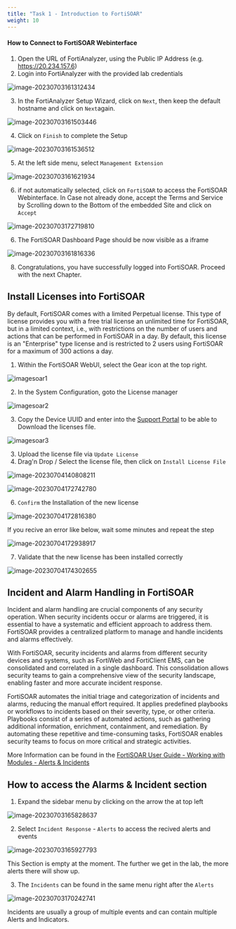 ```yaml
---
title: "Task 1 - Introduction to FortiSOAR"
weight: 10
---
```


#### How to Connect to FortiSOAR Webinterface

1. Open the URL of FortiAnalyzer, using the Public IP Address (e.g. https://20.234.157.6)
2. Login into FortiAnalyzer with the provided lab credentials

![image-20230703161312434](../assets/image-20230703161312434.png)

3. In the FortiAnalyzer Setup Wizard, click on `Next`, then keep the default hostname and click on `Next`again.

![image-20230703161503446](../assets/image-20230703161503446.png)

4. Click on `Finish` to complete the Setup

![image-20230703161536512](../assets/image-20230703161536512.png)

5. At the left side menu, select `Management Extension`

![image-20230703161621934](../assets/image-20230703161621934.png)

6. if not automatically selected, click on `FortiSOAR` to access the FortiSOAR Webinterface. In Case not already done, accept the Terms and Service by Scrolling down to the Bottom of the embedded Site and click on `Accept`

![image-20230703172719810](../assets/image-20230703172719810.png)

6. The FortiSOAR Dashboard Page should be now visible as a iframe

![image-20230703161816336](../assets/image-20230703161816336.png)

8. Congratulations, you have successfully logged into FortiSOAR. Proceed with the next Chapter.

## Install Licenses into FortiSOAR

By default, FortiSOAR comes with a limited Perpetual license. This type of license provides you with a free trial license an unlimited time for FortiSOAR, but in a limited context, i.e., with restrictions on the number of users and actions that can be performed in FortiSOAR in a day. By default, this license is an "Enterprise" type license and is restricted to 2 users using FortiSOAR for a maximum of 300 actions a day.

1. Within the FortiSOAR WebUI, select the Gear icon at the top right.

![imagesoar1]("../assets/imagesoar1.jpg")

2. In the System Configuration, goto the License manager

![imagesoar2]("../assets/imagesoar2.jpg")

3. Copy the Device UUID and enter into the [Support Portal](https://support.fortinet.com) to be able to Download the licenses file.

![imagesoar3]("../assets/imagesoar3.jpg")

3. Upload the license file via `Update License`
4. Drag'n Drop / Select the license file, then click on `Install License File`

![image-20230704140808211](../assets/image-20230704140808211.png)

![image-20230704172742780](../assets/image-20230704172742780.png)

6. `Confirm` the Installation of the new license

![image-20230704172816380](../assets/image-20230704172816380.png)

If you recive an error like below, wait some minutes and repeat the step

![image-20230704172938917](../assets/image-20230704172938917.png)

7. Validate that the new license has been installed correctly

![image-20230704174302655](../assets/image-20230704174302655.png)

## Incident and Alarm Handling in FortiSOAR

Incident and alarm handling are crucial components of any security operation. When security incidents occur or alarms are triggered, it is essential to have a systematic and efficient approach to address them. FortiSOAR provides a centralized platform to manage and handle incidents and alarms effectively.

With FortiSOAR, security incidents and alarms from different security devices and systems, such as FortiWeb and FortiClient EMS, can be consolidated and correlated in a single dashboard. This consolidation allows security teams to gain a comprehensive view of the security landscape, enabling faster and more accurate incident response.

FortiSOAR automates the initial triage and categorization of incidents and alarms, reducing the manual effort required. It applies predefined playbooks or workflows to incidents based on their severity, type, or other criteria. Playbooks consist of a series of automated actions, such as gathering additional information, enrichment, containment, and remediation. By automating these repetitive and time-consuming tasks, FortiSOAR enables security teams to focus on more critical and strategic activities.

More Information can be found in the [FortiSOAR User Guide - Working with Modules - Alerts & Incidents](http://docs.fortinet.com/document/fortisoar/7.4.1/user-guide/207087/working-with-modules-alerts-incidents)

## How to access the Alarms & Incident section

1. Expand the sidebar menu by clicking on the arrow the at top left

![image-20230703165828637](../assets/image-20230703165828637.png)

2. Select `Incident Response` - `Alerts` to access the recived alerts and events

![image-20230703165927793](../assets/image-20230703165927793.png)

This Section is empty at the moment. The further we get in the lab, the more alerts there will show up.

3. The `Incidents` can be found in the same menu right after the `Alerts`

![image-20230703170242741](../assets/image-20230703170242741.png)

Incidents are usually a group of multiple events and can contain multiple Alerts and Indicators. 